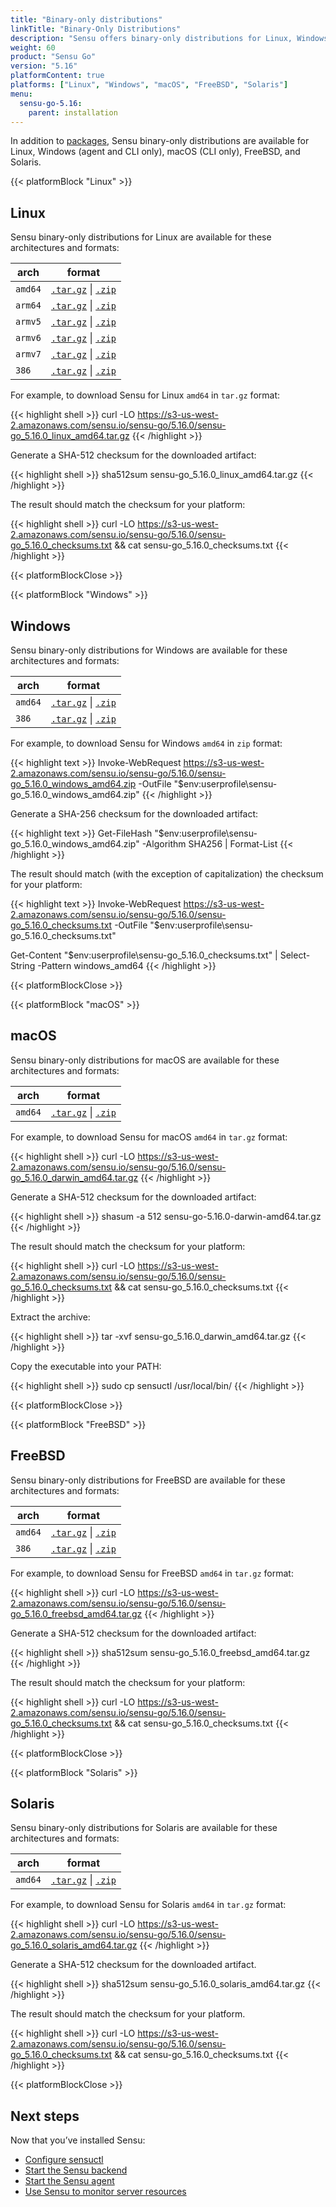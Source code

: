 ```yaml
---
title: "Binary-only distributions"
linkTitle: "Binary-Only Distributions"
description: "Sensu offers binary-only distributions for Linux, Windows, macOS, FreeBSD, and Solaris. Read this guide to learn how to download and verify Sensu binaries."
weight: 60
product: "Sensu Go"
version: "5.16"
platformContent: true
platforms: ["Linux", "Windows", "macOS", "FreeBSD", "Solaris"]
menu:
  sensu-go-5.16:
    parent: installation
---
```


In addition to [packages][1], Sensu binary-only distributions are available for Linux, Windows (agent and CLI only), macOS (CLI only), FreeBSD, and Solaris.

{{< platformBlock "Linux" >}}

## Linux

Sensu binary-only distributions for Linux are available for these architectures and formats:

| arch | format |
| --- | --- |
| `amd64` | [`.tar.gz`][14] \| [`.zip`][20]
| `arm64` | [`.tar.gz`][15] \| [`.zip`][21]
| `armv5` | [`.tar.gz`][16] \| [`.zip`][22]
| `armv6` | [`.tar.gz`][17] \| [`.zip`][23]
| `armv7` | [`.tar.gz`][18] \| [`.zip`][24]
| `386` | [`.tar.gz`][19] \| [`.zip`][25]

For example, to download Sensu for Linux `amd64` in `tar.gz` format:

{{< highlight shell >}}
curl -LO https://s3-us-west-2.amazonaws.com/sensu.io/sensu-go/5.16.0/sensu-go_5.16.0_linux_amd64.tar.gz
{{< /highlight >}}

Generate a SHA-512 checksum for the downloaded artifact:

{{< highlight shell >}}
sha512sum sensu-go_5.16.0_linux_amd64.tar.gz
{{< /highlight >}}

The result should match the checksum for your platform:

{{< highlight shell >}}
curl -LO https://s3-us-west-2.amazonaws.com/sensu.io/sensu-go/5.16.0/sensu-go_5.16.0_checksums.txt && cat sensu-go_5.16.0_checksums.txt
{{< /highlight >}}

{{< platformBlockClose >}}

{{< platformBlock "Windows" >}}

## Windows

Sensu binary-only distributions for Windows are available for these architectures and formats:

| arch | format |
| --- | --- |
| `amd64` | [`.tar.gz`][26] \| [`.zip`][28]
| `386` | [`.tar.gz`][27] \| [`.zip`][29]

For example, to download Sensu for Windows `amd64` in `zip` format:

{{< highlight text >}}
Invoke-WebRequest https://s3-us-west-2.amazonaws.com/sensu.io/sensu-go/5.16.0/sensu-go_5.16.0_windows_amd64.zip  -OutFile "$env:userprofile\sensu-go_5.16.0_windows_amd64.zip"
{{< /highlight >}}

Generate a SHA-256 checksum for the downloaded artifact:

{{< highlight text >}}
Get-FileHash "$env:userprofile\sensu-go_5.16.0_windows_amd64.zip" -Algorithm SHA256 | Format-List
{{< /highlight >}}

The result should match (with the exception of capitalization) the checksum for your platform:

{{< highlight text >}}
Invoke-WebRequest https://s3-us-west-2.amazonaws.com/sensu.io/sensu-go/5.16.0/sensu-go_5.16.0_checksums.txt -OutFile "$env:userprofile\sensu-go_5.16.0_checksums.txt"

Get-Content "$env:userprofile\sensu-go_5.16.0_checksums.txt" | Select-String -Pattern windows_amd64
{{< /highlight >}}

{{< platformBlockClose >}}

{{< platformBlock "macOS" >}}

## macOS

Sensu binary-only distributions for macOS are available for these architectures and formats:

| arch | format |
| --- | --- |
| `amd64` | [`.tar.gz`][30] \| [`.zip`][31]

For example, to download Sensu for macOS `amd64` in `tar.gz` format:

{{< highlight shell >}}
curl -LO https://s3-us-west-2.amazonaws.com/sensu.io/sensu-go/5.16.0/sensu-go_5.16.0_darwin_amd64.tar.gz
{{< /highlight >}}

Generate a SHA-512 checksum for the downloaded artifact:

{{< highlight shell >}}
shasum -a 512 sensu-go-5.16.0-darwin-amd64.tar.gz
{{< /highlight >}}

The result should match the checksum for your platform:

{{< highlight shell >}}
curl -LO https://s3-us-west-2.amazonaws.com/sensu.io/sensu-go/5.16.0/sensu-go_5.16.0_checksums.txt && cat sensu-go_5.16.0_checksums.txt
{{< /highlight >}}

Extract the archive:

{{< highlight shell >}}
tar -xvf sensu-go_5.16.0_darwin_amd64.tar.gz
{{< /highlight >}}

Copy the executable into your PATH:

{{< highlight shell >}}
sudo cp sensuctl /usr/local/bin/
{{< /highlight >}}

{{< platformBlockClose >}}

{{< platformBlock "FreeBSD" >}}

## FreeBSD

Sensu binary-only distributions for FreeBSD are available for these architectures and formats:

| arch | format |
| --- | --- |
| `amd64` | [`.tar.gz`][32] \| [`.zip`][33]
| `386` | [`.tar.gz`][34] \| [`.zip`][35]

For example, to download Sensu for FreeBSD `amd64` in `tar.gz` format:

{{< highlight shell >}}
curl -LO https://s3-us-west-2.amazonaws.com/sensu.io/sensu-go/5.16.0/sensu-go_5.16.0_freebsd_amd64.tar.gz
{{< /highlight >}}

Generate a SHA-512 checksum for the downloaded artifact:

{{< highlight shell >}}
sha512sum sensu-go_5.16.0_freebsd_amd64.tar.gz
{{< /highlight >}}

The result should match the checksum for your platform:

{{< highlight shell >}}
curl -LO https://s3-us-west-2.amazonaws.com/sensu.io/sensu-go/5.16.0/sensu-go_5.16.0_checksums.txt && cat sensu-go_5.16.0_checksums.txt
{{< /highlight >}}

{{< platformBlockClose >}}

{{< platformBlock "Solaris" >}}

## Solaris

Sensu binary-only distributions for Solaris are available for these architectures and formats:

| arch | format |
| --- | --- |
| `amd64` | [`.tar.gz`][36] \| [`.zip`][37]

For example, to download Sensu for Solaris `amd64` in `tar.gz` format:

{{< highlight shell >}}
curl -LO https://s3-us-west-2.amazonaws.com/sensu.io/sensu-go/5.16.0/sensu-go_5.16.0_solaris_amd64.tar.gz
{{< /highlight >}}

Generate a SHA-512 checksum for the downloaded artifact.

{{< highlight shell >}}
sha512sum sensu-go_5.16.0_solaris_amd64.tar.gz
{{< /highlight >}}

The result should match the checksum for your platform.

{{< highlight shell >}}
curl -LO https://s3-us-west-2.amazonaws.com/sensu.io/sensu-go/5.16.0/sensu-go_5.16.0_checksums.txt && cat sensu-go_5.16.0_checksums.txt
{{< /highlight >}}

{{< platformBlockClose >}}

## Next steps

Now that you’ve installed Sensu:

- [Configure sensuctl][4]
- [Start the Sensu backend][2]
- [Start the Sensu agent][3]
- [Use Sensu to monitor server resources][5]

[1]: ../install-sensu/
[2]: ../../reference/backend#operation
[3]: ../../reference/agent#operation
[4]: ../../sensuctl/reference#first-time-setup
[5]: ../../guides/monitor-server-resources/
[14]: https://s3-us-west-2.amazonaws.com/sensu.io/sensu-go/5.16.0/sensu-go_5.16.0_linux_amd64.tar.gz
[15]: https://s3-us-west-2.amazonaws.com/sensu.io/sensu-go/5.16.0/sensu-go_5.16.0_linux_arm64.tar.gz
[16]: https://s3-us-west-2.amazonaws.com/sensu.io/sensu-go/5.16.0/sensu-go_5.16.0_linux_armv5.tar.gz
[17]: https://s3-us-west-2.amazonaws.com/sensu.io/sensu-go/5.16.0/sensu-go_5.16.0_linux_armv6.tar.gz
[18]: https://s3-us-west-2.amazonaws.com/sensu.io/sensu-go/5.16.0/sensu-go_5.16.0_linux_armv7.tar.gz
[19]: https://s3-us-west-2.amazonaws.com/sensu.io/sensu-go/5.16.0/sensu-go_5.16.0_linux_386.tar.gz
[20]: https://s3-us-west-2.amazonaws.com/sensu.io/sensu-go/5.16.0/sensu-go_5.16.0_linux_amd64.zip
[21]: https://s3-us-west-2.amazonaws.com/sensu.io/sensu-go/5.16.0/sensu-go_5.16.0_linux_arm64.zip
[22]: https://s3-us-west-2.amazonaws.com/sensu.io/sensu-go/5.16.0/sensu-go_5.16.0_linux_armv5.zip
[23]: https://s3-us-west-2.amazonaws.com/sensu.io/sensu-go/5.16.0/sensu-go_5.16.0_linux_armv6.zip
[24]: https://s3-us-west-2.amazonaws.com/sensu.io/sensu-go/5.16.0/sensu-go_5.16.0_linux_armv7.zip
[25]: https://s3-us-west-2.amazonaws.com/sensu.io/sensu-go/5.16.0/sensu-go_5.16.0_linux_386.zip
[26]: https://s3-us-west-2.amazonaws.com/sensu.io/sensu-go/5.16.0/sensu-go_5.16.0_windows_amd64.tar.gz
[27]: https://s3-us-west-2.amazonaws.com/sensu.io/sensu-go/5.16.0/sensu-go_5.16.0_windows_386.tar.gz
[28]: https://s3-us-west-2.amazonaws.com/sensu.io/sensu-go/5.16.0/sensu-go_5.16.0_windows_amd64.zip
[29]: https://s3-us-west-2.amazonaws.com/sensu.io/sensu-go/5.16.0/sensu-go_5.16.0_windows_386.zip
[30]: https://s3-us-west-2.amazonaws.com/sensu.io/sensu-go/5.16.0/sensu-go_5.16.0_darwin_amd64.tar.gz
[31]: https://s3-us-west-2.amazonaws.com/sensu.io/sensu-go/5.16.0/sensu-go_5.16.0_darwin_amd64.zip
[32]: https://s3-us-west-2.amazonaws.com/sensu.io/sensu-go/5.16.0/sensu-go_5.16.0_freebsd_amd64.tar.gz
[33]: https://s3-us-west-2.amazonaws.com/sensu.io/sensu-go/5.16.0/sensu-go_5.16.0_freebsd_amd64.zip
[34]: https://s3-us-west-2.amazonaws.com/sensu.io/sensu-go/5.16.0/sensu-go_5.16.0_freebsd_386.tar.gz
[35]: https://s3-us-west-2.amazonaws.com/sensu.io/sensu-go/5.16.0/sensu-go_5.16.0_freebsd_386.zip
[36]: https://s3-us-west-2.amazonaws.com/sensu.io/sensu-go/5.16.0/sensu-go_5.16.0_solaris_amd64.tar.gz
[37]: https://s3-us-west-2.amazonaws.com/sensu.io/sensu-go/5.16.0/sensu-go_5.16.0_solaris_amd64.zip
